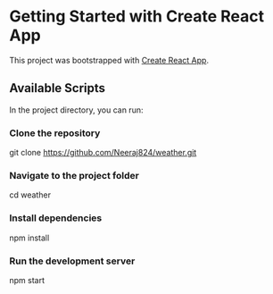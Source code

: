 # Getting Started with Create React App

This project was bootstrapped with [Create React App](https://github.com/facebook/create-react-app).

## Available Scripts

In the project directory, you can run:

### Clone the repository


git clone https://github.com/Neeraj824/weather.git


### Navigate to the project folder


cd weather


### Install dependencies

npm install


### Run the development server

npm start
